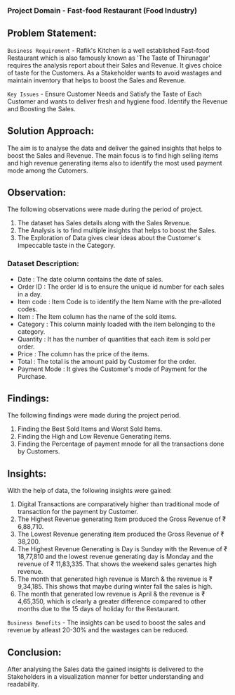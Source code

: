 ### Project Domain - Fast-food Restaurant (Food Industry)

## Problem Statement:
`Business Requirement` - Rafik's Kitchen is a well established Fast-food Restaurant which is also famously known as 'The Taste of Thirunagar' requires the analysis report about their Sales and Revenue. It gives choice of taste for the Customers. As a Stakeholder wants to avoid wastages and maintain inventory that helps to boost the Sales and Revenue.

`Key Issues` - Ensure Customer Needs and Satisfy the Taste of Each Customer and wants to deliver fresh and hygiene food. Identify the Revenue and Boosting the Sales.

## Solution Approach:
The aim is to analyse the data and deliver the gained insights that helps to boost the Sales and Revenue. The main focus is to find high selling items and high revenue generating items also to identify the most used payment mode among the Cutomers.

## Observation:
The following observations were made during the period of project.
1. The dataset has Sales details along with the Sales Revenue.
2. The Analysis is to find multiple insights that helps to boost the Sales.
3. The Exploration of Data gives clear ideas about the Customer's impeccable taste in the Category.

###  Dataset Description:
- Date : The date column contains the date of sales.
- Order ID : The order Id is to ensure the unique id number for each sales in a day.
- Item code : Item Code is to identify the Item Name with the pre-alloted codes.
- Item : The Item column has the name of the sold items.
- Category : This column mainly loaded with the item belonging to the category.
- Quantity : It has the number of quantities that each item is sold per order.
- Price : The column has the price of the items.
- Total : The total is the amount paid by Customer for the order.
- Payment Mode : It gives the Customer's mode of Payment for the Purchase.

## Findings:
The following findings were made during the project period.
1. Finding the Best Sold Items and Worst Sold Items.
2. Finding the High and Low Revenue Generating items.
3. Finding the Percentage of payment mnode for all the transactions done by Customers.

## Insights:
With the help of data, the following insights were gained:
1. Digital Transactions are comparatively higher than traditional mode of transaction for the payment by Customer.
2. The Highest Revenue generating Item produced the Gross Revenue of ₹ 6,88,710.
3. The Lowest Revenue generating item produced the Gross Revenue of ₹ 38,200.
4. The Highest Revenue Generating is Day is Sunday with the Revenue of ₹ 18,77,810 and the lowest revenue generating day is Monday and the revenue of ₹ 11,83,335. That shows the weekend sales genartes high revenue.
5. The month that generated high revenue is March & the revenue is ₹ 9,34,185. This shows that maybe during winter fall the sales is high.
6. The month that generated low revenue is April & the revenue is ₹ 4,65,350, which is clearly a greater difference compared to other months due to the 15 days of holiday for the Restaurant.

`Business Benefits` - The insights can be used to boost the sales and revenue by atleast 20-30% and the wastages can be reduced.
## Conclusion:
After analysing the Sales data the gained insights is delivered to the Stakeholders in a visualization manner for better understanding and readability.
